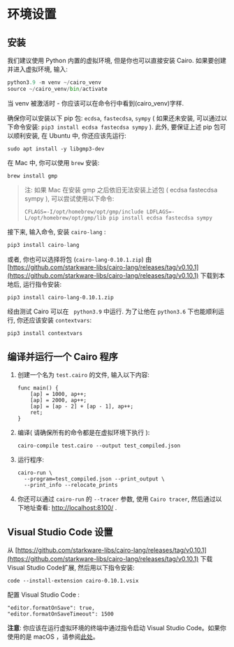 # 环境设置

## 安装

我们建议使用 Python 内置的虚拟环境, 但是你也可以直接安装 Cairo. 如果要创建并进入虚拟环境, 输入:

```python
python3.9 -m venv ~/cairo_venv
source ~/cairo_venv/bin/activate
```

当 venv 被激活时 - 你应该可以在命令行中看到(cairo_venv)字样.

确保你可以安装以下 pip 包: `ecdsa`, `fastecdsa`, `sympy` ( 如果还未安装, 可以通过以下命令安装: `pip3 install ecdsa fastecdsa sympy` ). 此外, 要保证上述 pip 包可以顺利安装, 在 Ubuntu 中, 你还应该先运行:

```shell
sudo apt install -y libgmp3-dev
```

在 Mac 中, 你可以使用 `brew` 安装:

```shell
brew install gmp
```

> 注: 如果 Mac 在安装 gmp 之后依旧无法安装上述包 ( ecdsa fastecdsa sympy ), 可以尝试使用以下命令:
>
> `CFLAGS=-I/opt/homebrew/opt/gmp/include LDFLAGS=-L/opt/homebrew/opt/gmp/lib pip install ecdsa fastecdsa sympy`

接下来, 输入命令, 安装 `cairo-lang` :

```python
pip3 install cairo-lang
```



或者, 你也可以选择将包 (`cairo-lang-0.10.1.zip`) 由 [https://github.com/starkware-libs/cairo-lang/releases/tag/v0.10.1](https://github.com/starkware-libs/cairo-lang/releases/tag/v0.10.1) 下载到本地后, 运行指令安装: 

```
pip3 install cairo-lang-0.10.1.zip
```

经由测试 Cairo 可以在 ` python3.9` 中运行. 为了让他在 `python3.6` 下也能顺利运行, 你还应该安装 `contextvars`: 

```python
pip3 install contextvars
```

## 编译并运行一个 Cairo 程序

1. 创建一个名为 `test.cairo` 的文件, 输入以下内容: 

   ```
   func main() {
       [ap] = 1000, ap++;
       [ap] = 2000, ap++;
       [ap] = [ap - 2] + [ap - 1], ap++;
       ret;
   }
   ```

2. 编译( 请确保所有的命令都是在虚拟环境下执行 ): 

   ```
   cairo-compile test.cairo --output test_compiled.json
   ```

3. 运行程序:

   ```
   cairo-run \
     --program=test_compiled.json --print_output \
     --print_info --relocate_prints
   ```

4. 你还可以通过 `cairo-run` 的 `--tracer` 参数, 使用 `Cairo tracer`, 然后通过以下地址查看: [http://localhost:8100/](http://localhost:8100/) .

## Visual Studio Code 设置

从 [https://github.com/starkware-libs/cairo-lang/releases/tag/v0.10.1](https://github.com/starkware-libs/cairo-lang/releases/tag/v0.10.1) 下载Visual Studio Code扩展, 然后用以下指令安装: 

```
code --install-extension cairo-0.10.1.vsix
```

配置 Visual Studio Code :

```
"editor.formatOnSave": true,
"editor.formatOnSaveTimeout": 1500
```

**注意**: 你应该在运行虚拟环境的终端中通过指令启动 Visual Studio Code。如果你使用的是 macOS ，请参阅[此处](https://code.visualstudio.com/docs/setup/mac#_launching-from-the-command-line)。





